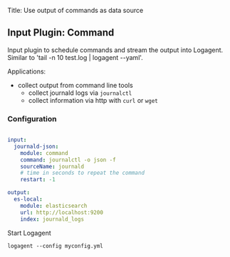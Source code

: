 Title: Use output of commands as data source

## Input Plugin: Command 

Input plugin to schedule commands and stream the output into Logagent.
Similar to 'tail -n 10 test.log | logagent --yaml'. 

Applications: 

- collect output from command line tools
    - collect journald logs via `journalctl`
    - collect information via http with `curl` or `wget`


### Configuration

```yaml

input:
  journald-json: 
    module: command
    command: journalctl -o json -f
    sourceName: journald
    # time in seconds to repeat the command
    restart: -1

output:
  es-local:
    module: elasticsearch
    url: http://localhost:9200
    index: journald_logs

```

Start Logagent

```
logagent --config myconfig.yml
```

